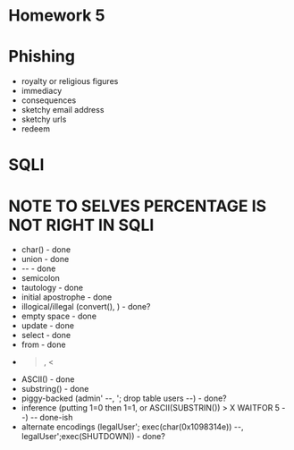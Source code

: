 # Homework 5

# Phishing

* royalty or religious figures
* immediacy
* consequences
* sketchy email address
* sketchy urls
* redeem

# SQLI
# NOTE TO SELVES PERCENTAGE IS NOT RIGHT IN SQLI
* char() - done
* union - done
* -- - done
* semicolon
* tautology - done
* initial apostrophe - done
* illogical/illegal (convert(), ) - done?
* empty space - done
* update - done
* select - done
* from - done
* >, < 
* ASCII() - done
* substring() - done
* piggy-backed (admin' --, '; drop table users --) - done?
* inference (putting 1=0 then 1=1, or ASCII(SUBSTRIN()) > X WAITFOR 5 --) -- done-ish
* alternate encodings (legalUser'; exec(char(0x1098314e)) --, legalUser';exec(SHUTDOWN)) - done?